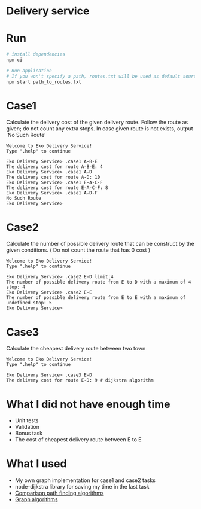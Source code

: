 # Delivery service




# Run

```bash
# install dependencies
npm ci

# Run application
# If you won't specify a path, routes.txt will be used as default source
npm start path_to_routes.txt

```


# Case1 
Calculate the delivery cost of the given delivery route. Follow the route as given; do
not count any extra stops. In case given route is not exists, output ’No Such Route’


```
Welcome to Eko ​Delivery​ Service!
Type ".help" to continue

​Eko​ Delivery​ ​Service> .case1 A-B-E
The delivery cost for route A-B-E: 4
​Eko​ Delivery​ ​Service> .case1 A-D
The delivery cost for route A-D: 10
​Eko​ Delivery​ ​Service> .case1 E-A-C-F
The delivery cost for route E-A-C-F: 8
​Eko​ Delivery​ ​Service> .case1 A-D-F
No Such Route
​Eko​ Delivery​ ​Service> 
```

# Case2
Calculate the number of possible delivery route that can be construct by the given
conditions. ( Do not count the route that has 0 cost )

```
Welcome to Eko ​Delivery​ Service!
Type ".help" to continue

​Eko​ Delivery​ ​Service> .case2 E-D limit:4
The number of possible delivery route from E to D with a maximum of 4 stop: 4
​Eko​ Delivery​ ​Service> .case2 E-E
The number of possible delivery route from E to E with a maximum of undefined stop: 5
​Eko​ Delivery​ ​Service> 
```

# Case3
Calculate the cheapest delivery route between two town


```
Welcome to Eko ​Delivery​ Service!
Type ".help" to continue

​Eko​ Delivery​ ​Service> .case3 E-D
The delivery cost for route E-D: 9 # dijkstra algorithm
```


# What I did not have enough time

* Unit tests
* Validation
* Bonus task
* The cost of cheapest delivery route between E to E


# What I used 

* My own graph implementation for case1 and case2 tasks
* node-dijkstra library for saving my time in the last task
* [Comparison path finding algorithms](https://github.com/neo4j-contrib/neo4j-graph-algorithms#path-finding)
* [Graph algorithms](https://github.com/trekhleb/javascript-algorithms)
